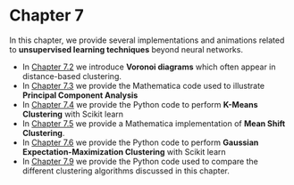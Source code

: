 # Chapter 7

In this chapter, we provide several implementations and animations related to **unsupervised learning techniques** beyond neural networks.

  * In [Chapter 7.2](./7.2) we introduce **Voronoi diagrams** which often appear in distance-based clustering.
  * In [Chapter 7.3](./7.3) we provide the Mathematica code used to illustrate **Principal Component Analysis**
  * In [Chapter 7.4](./7.4) we provide the Python code to perform **K-Means Clustering** with Scikit learn
  * In [Chapter 7.5](./7.5) we provide a Mathematica implementation of **Mean Shift Clustering**.
  * In [Chapter 7.6](./7.6) we provide the Python code to perform **Gaussian Expectation-Maximization Clustering** with Scikit learn
  * In [Chapter 7.9](./7.9) we provide the Python code used to compare the different clustering algorithms discussed in this chapter.